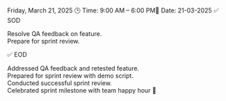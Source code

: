 Friday, March 21, 2025
🕒 Time: 9:00 AM – 6:00 PM📆 Date: 21-03-2025
✅ SOD  

Resolve QA feedback on feature.  
Prepare for sprint review.

✅ EOD  

Addressed QA feedback and retested feature.  
Prepared for sprint review with demo script.  
Conducted successful sprint review.  
Celebrated sprint milestone with team happy hour 🎉
